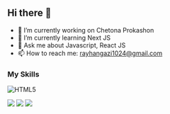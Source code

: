 ## Hi there 👋

- 🔭 I’m currently working on Chetona Prokashon
- 🌱 I’m currently learning Next JS
- 💬 Ask me about Javascript, React JS
- 📫 How to reach me: rayhangazi1024@gmail.com

### My Skills

![HTML5](https://img.sheilds.io/badge/html5-%23E34F26.svg?style=for-the-badge&logoColor=white)


![](http://github-profile-summary-cards.vercel.app/api/cards/stats?username=raihanjs&theme=darcula)
![](http://github-profile-summary-cards.vercel.app/api/cards/repos-per-language?username=raihanjs&theme=darcula)
![](http://github-profile-summary-cards.vercel.app/api/cards/profile-details?username=raihanjs&theme=darcula)

